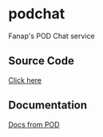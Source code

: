 # podchat
Fanap's POD Chat service

## Source Code
[Click here](https://github.com/smartPodLand/podchat)


## Documentation
[Docs from POD](https://docs.pod.land/v1.0.0.0/84/Chat)
